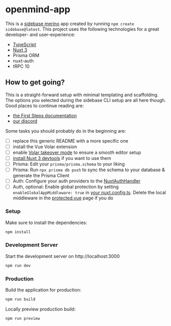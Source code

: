 # openmind-app

This is a [sidebase merino](https://sidebase.io/) app created by running `npm create sidebase@latest`. This project uses the following technologies for a great developer- and user-experience:

-   [TypeScript](https://www.typescriptlang.org/)
-   [Nuxt 3](https://nuxt.com)
-   Prisma ORM
-   nuxt-auth
-   tRPC 10

## How to get going?

This is a straight-forward setup with minimal templating and scaffolding. The options you selected during the sidebase CLI setup are all here though. Good places to continue reading are:

-   [the First Steps documentation](https://sidebase.io/sidebase/usage)
-   [our discord](https://discord.gg/auc8eCeGzx)

Some tasks you should probably do in the beginning are:

-   [ ] replace this generic README with a more specific one
-   [ ] install the Vue Volar extension
-   [ ] enable [Volar takeover mode](https://nuxt.com/docs/getting-started/installation#prerequisites) to ensure a smooth editor setup
-   [ ] [install Nuxt 3 devtools](https://github.com/nuxt/devtools#installation) if you want to use them
-   [ ] Prisma: Edit your `prisma/prisma.schema` to your liking
-   [ ] Prisma: Run `npx prisma db push` to sync the schema to your database & generate the Prisma Client
-   [ ] Auth: Configure your auth providers to the [NuxtAuthHandler](./server/api/auth/[...].ts)
-   [ ] Auth, optional: Enable global protection by setting `enableGlobalAppMiddleware: true` in [your nuxt.config.ts](./nuxt.config.ts). Delete the local middleware in the [protected.vue](./pages/protected.vue) page if you do

### Setup

Make sure to install the dependencies:

```bash
npm install
```

### Development Server

Start the development server on http://localhost:3000

```bash
npm run dev
```

### Production

Build the application for production:

```bash
npm run build
```

Locally preview production build:

```bash
npm run preview
```
